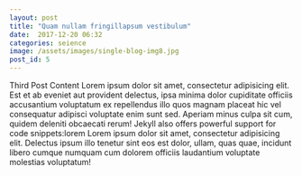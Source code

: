 ```yaml
---
layout: post
title: "Quam nullam fringillapsum vestibulum"
date:  2017-12-20 06:32
categories: seience
image: /assets/images/single-blog-img8.jpg
post_id: 5
---
```

Third Post Content Lorem ipsum dolor sit amet, consectetur adipisicing elit. Est et ab eveniet aut provident delectus, ipsa minima dolor cupiditate officiis accusantium voluptatum ex repellendus illo quos magnam placeat hic vel consequatur adipisci voluptate enim sunt sed. Aperiam minus culpa sit cum, quidem deleniti obcaecati rerum!
Jekyll also offers powerful support for code snippets:lorem Lorem ipsum dolor sit amet, consectetur adipisicing elit. Delectus ipsum illo tenetur sint eos est dolor, ullam, quas quae, incidunt libero cumque numquam cum dolorem officiis laudantium voluptate molestias voluptatum!